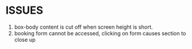 # ISSUES
1. box-body content is cut off when screen height is short.
2. booking form cannot be accessed, clicking on form causes section to close up
